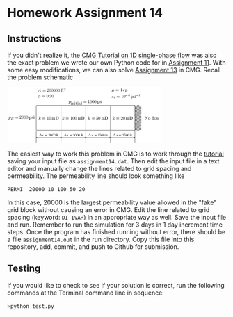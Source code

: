 # Homework Assignment 14

## Instructions

If you didn't realize it, the [CMG Tutorial on 1D single-phase flow](https://youtu.be/jt5euIPuB6Y) was also the exact problem we wrote our own Python code for in [Assignment 11](https://github.com/PGE323M-Fall2018/assignment11/blob/master/assignment11.ipynb).  With some easy modifications, we can also solve [Assignment 13](https://github.com/PGE323M-Fall2018/assignment13) in CMG.  Recall the problem schematic

![image](images/grid.png)

The easiest way to work this problem in CMG is to work through the [tutorial](https://youtu.be/jt5euIPuB6Y) saving your input file as `assignment14.dat`.  Then edit the input file in a text editor and manually change the lines related to grid spacing and permeability.  The permeability line should look something like

```
PERMI  20000 10 100 50 20
```

In this case, 20000 is the largest permeability value allowed in the "fake" grid block without causing an error in CMG.  Edit the line related to grid spacing (keyword: `DI IVAR`) in an appropriate way as well.  Save the input file and run.  Remember to run the simulation for 3 days in 1 day increment time steps.  Once the program has finished running without error, there should be a file `assignment14.out` in the run directory.  Copy this file into this repository, add, commit, and push to Github for submission.

## Testing

If you would like to check to see if your solution is correct, run the following commands at the Terminal command line in sequence:

```bash
>python test.py
```
